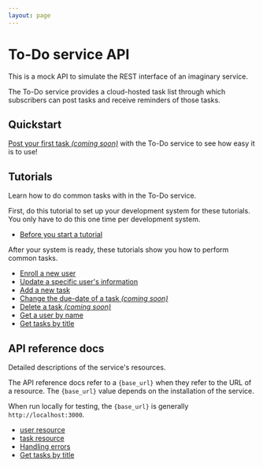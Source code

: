 ```yaml
---
layout: page
---
```


# To-Do service API

This is a mock API to simulate the REST interface of an
imaginary service.

The To-Do service provides a cloud-hosted task list through which
subscribers can post tasks and receive reminders of those tasks.

## Quickstart

[Post your first task _(coming soon)_](#quickstart) with the To-Do service to see how easy it is to use!

## Tutorials

Learn how to do common tasks with in the To-Do service.

First, do this tutorial to set up your development system for these tutorials. You only have to do this one time per development system.

* [Before you start a tutorial](tutorials/before-you-start-a-tutorial.md)

After your system is ready, these tutorials show you how to perform common tasks.

* [Enroll a new user](tutorials/enroll-a-new-user)
* [Update a specific user's information](tutorials/update-user-info)
* [Add a new task](tutorials/add-a-new-task)
* [Change the due-date of a task _(coming soon)_](#tutorials)
* [Delete a task _(coming soon)_](#tutorials)
* [Get a user by name](tutorials/get-a-user-by-name)
* [Get tasks by title](tutorials/get-tasks-by-title)

## API reference docs

Detailed descriptions of the service's resources.

The API reference docs refer to a `{base_url}` when they
refer to the URL of a resource. The `{base_url}` value depends
on the installation of the service.

When run locally for testing, the `{base_url}` is
generally `http://localhost:3000`.

* [user resource](api/user)
* [task resource](api/task)
* [Handling errors](api/handling-errors)
* [Get tasks by title](tasks-get-tasks-by-title)
